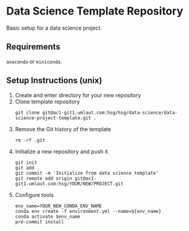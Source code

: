 # Data Science Template Repository

Basic setup for a data science project.


## Requirements

`anaconda` or `miniconda`.

## Setup Instructions (unix)

<ol>
<li>Create and enter directory for your new repository</li>
<li>Clone template repository</li>

```
git clone git@ac1-git1.umlaut.com:hsg/hsg/data-science/data-science-project-template.git .
```

<li>Remove the Git history of the template</li>

```
rm -rf .git
```

<li>Initialize a new repository and push it</li>

```
git init
git add .
git commit -m 'Initialize from data science template'
git remote add origin git@ac1-git1.umlaut.com:hsg/YOUR/NEW/PROJECT.git
```

<li>Configure tools</li>

```
env_name=YOUR_NEW_CONDA_ENV_NAME
conda env create -f environment.yml --name=${env_name}
conda activate $env_name
pre-commit install
```
</ol>
